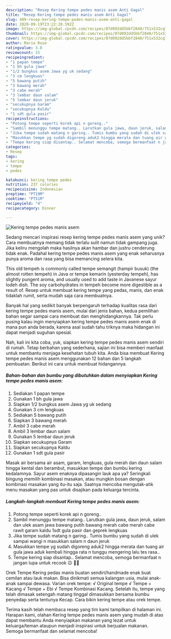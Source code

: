 ```yaml
---
description: "Resep Kering tempe pedes manis asem Anti Gagal"
title: "Resep Kering tempe pedes manis asem Anti Gagal"
slug: 409-resep-kering-tempe-pedes-manis-asem-anti-gagal
date: 2020-09-19T23:22:20.592Z
image: https://img-global.cpcdn.com/recipes/07d092dd5bbf2840/751x532cq70/kering-tempe-pedes-manis-asem-foto-resep-utama.jpg
thumbnail: https://img-global.cpcdn.com/recipes/07d092dd5bbf2840/751x532cq70/kering-tempe-pedes-manis-asem-foto-resep-utama.jpg
cover: https://img-global.cpcdn.com/recipes/07d092dd5bbf2840/751x532cq70/kering-tempe-pedes-manis-asem-foto-resep-utama.jpg
author: Mario Rose
ratingvalue: 3.8
reviewcount: 15
recipeingredient:
- "1 papan tempe"
- "1 bh gula jawa"
- "1/2 bungkus asem Jawa yg uk sedang"
- "3 cm lengkuas"
- "5 bawang putih"
- "3 bawang merah"
- "3 cabe merah"
- "3 lembar daun salam"
- "5 lembar daun jeruk"
- "secukupnya Garam"
- "secukupnya Kaldu"
- "1 sdt gula pasir"
recipeinstructions:
- "Potong tempe seperti korek api n goreng.."
- "Sambil menunggu tempe matang.. Larutkan gula jawa, daun jeruk, salam dan ulek asam jawa bawang putih bawang merah cabe merah cabe rawit garam kaldu 1sdt gula pasir dan geprek lengkuas"
- "Jika tempe sudah matang n garing.. Tumis bumbu yang sudah di ulek sampai wangi n masukkan salam n daun jeruk"
- "Masukkan tempe yg sudah digoreng aduk2 hingga merata dan tuang air gula jawa aduk kembali hingga rata n tunggu mengering lalu tes rasa.."
- "Tempe kering siap disantap.. Selamat mencoba, semoga bermanfaat n jangan lupa untuk recook 😉 🙏🏻"
categories:
- Resep
tags:
- kering
- tempe
- pedes

katakunci: kering tempe pedes 
nutrition: 237 calories
recipecuisine: Indonesian
preptime: "PT19M"
cooktime: "PT51M"
recipeyield: "4"
recipecategory: Dinner

---
```



![Kering tempe pedes manis asem](https://img-global.cpcdn.com/recipes/07d092dd5bbf2840/751x532cq70/kering-tempe-pedes-manis-asem-foto-resep-utama.jpg)

Sedang mencari inspirasi resep kering tempe pedes manis asem yang unik? Cara membuatnya memang tidak terlalu sulit namun tidak gampang juga. Jika keliru mengolah maka hasilnya akan hambar dan justru cenderung tidak enak. Padahal kering tempe pedes manis asem yang enak seharusnya punya aroma dan rasa yang bisa memancing selera kita.

This old tempeh is commonly called tempe semangit (hampir busuk) (the almost rotten tempeh) in Java or tempe kemarin (yesterday tempeh), has slightly pungent aroma, and usually used to add taste in Javanese sayur lodeh dish. The soy carbohydrates in tempeh become more digestible as a result of. Resep untuk membuat kering tempe yang pedas, manis, dan enak tidaklah rumit, serta mudah saja cara membuatnya.

Banyak hal yang sedikit banyak berpengaruh terhadap kualitas rasa dari kering tempe pedes manis asem, mulai dari jenis bahan, kedua pemilihan bahan segar sampai cara membuat dan menghidangkannya. Tak perlu pusing kalau ingin menyiapkan kering tempe pedes manis asem enak di mana pun anda berada, karena asal sudah tahu triknya maka hidangan ini dapat menjadi suguhan spesial.


Nah, kali ini kita coba, yuk, siapkan kering tempe pedes manis asem sendiri di rumah. Tetap berbahan yang sederhana, sajian ini bisa memberi manfaat untuk membantu menjaga kesehatan tubuh kita. Anda bisa membuat Kering tempe pedes manis asem menggunakan 12 bahan dan 5 langkah pembuatan. Berikut ini cara untuk membuat hidangannya.

<!--inarticleads1-->

##### Bahan-bahan dan bumbu yang dibutuhkan dalam menyiapkan Kering tempe pedes manis asem:

1. Sediakan 1 papan tempe
1. Gunakan 1 bh gula jawa
1. Siapkan 1/2 bungkus asem Jawa yg uk sedang
1. Gunakan 3 cm lengkuas
1. Sediakan 5 bawang putih
1. Siapkan 3 bawang merah
1. Ambil 3 cabe merah
1. Ambil 3 lembar daun salam
1. Gunakan 5 lembar daun jeruk
1. Siapkan secukupnya Garam
1. Siapkan secukupnya Kaldu
1. Gunakan 1 sdt gula pasir


Masak air bersama air asam, garam, lengkuas, gula merah dan daun salam hingga kental dan berambut, masukkan tempe dan bumbu kering kedalamnya. Sayur asem enaknya dipasangin lauk apa ya? Seringkali bingung memilih kombinasi masakan, atau mungkin bosan dengan kombinasi masakan yang itu-itu saja. Saatnya mencoba mengutak-atik menu masakan yang pas untuk disajikan pada keluarga tercinta. 

<!--inarticleads2-->

##### Langkah-langkah membuat Kering tempe pedes manis asem:

1. Potong tempe seperti korek api n goreng..
1. Sambil menunggu tempe matang.. Larutkan gula jawa, daun jeruk, salam dan ulek asam jawa bawang putih bawang merah cabe merah cabe rawit garam kaldu 1sdt gula pasir dan geprek lengkuas
1. Jika tempe sudah matang n garing.. Tumis bumbu yang sudah di ulek sampai wangi n masukkan salam n daun jeruk
1. Masukkan tempe yg sudah digoreng aduk2 hingga merata dan tuang air gula jawa aduk kembali hingga rata n tunggu mengering lalu tes rasa..
1. Tempe kering siap disantap.. Selamat mencoba, semoga bermanfaat n jangan lupa untuk recook 😉 🙏🏻


Orek Tempe Kering pedas manis buatan sendiri/handmade enak buat cemilan atau lauk makan. Bisa dinikmati semua kalangan usia, mulai anak-anak sampai dewasa. Varian orek tempe: √ Original tempe √ Tempe + Kacang √ Tempe + Ebi √ Tempe Kombinasi Kacang. Setelah itu, tempe yang telah dimasak setengah matang tinggal dimasukkan bersama bumbu penyedap serta tentunya Kecap. Cara bikin kering tempe atau orek tempe. 

Terima kasih telah membaca resep yang tim kami tampilkan di halaman ini. Harapan kami, olahan Kering tempe pedes manis asem yang mudah di atas dapat membantu Anda menyiapkan makanan yang lezat untuk keluarga/teman ataupun menjadi inspirasi untuk berjualan makanan. Semoga bermanfaat dan selamat mencoba!
